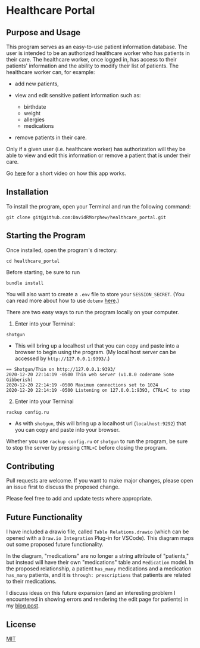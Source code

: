 
# Healthcare Portal

## Purpose and Usage

This program serves as an easy-to-use patient information database. The user is intended to be an authorized healthcare worker who has patients in their care. The healthcare worker, once logged in, has access to their patients' information and the ability to modify their list of patients. The healthcare worker can, for example: 
 
* add new patients, 

* view and edit sensitive patient information such as:

    * birthdate
    * weight
    * allergies
    * medications

* remove patients in their care.

Only if a given user (i.e. healthcare worker) has authorization will they be able to view and edit this information or remove a patient that is under their care. 

Go [here](https://youtu.be/Q8wLdq6pL50) for a short video on how this app works.

## Installation 

To install the program, open your Terminal and run the following command:

```
git clone git@github.com:DavidRMorphew/healthcare_portal.git
```

## Starting the Program
Once installed, open the program's directory:
```
cd healthcare_portal
```
Before starting, be sure to run 
```
bundle install
```

You will also want to create a `.env` file to store your `SESSION_SECRET`. (You can read more about how to use `dotenv` [here](https://github.com/bkeepers/dotenv).)

There are two easy ways to run the program locally on your computer. 

1. Enter into your Terminal:

```
shotgun
```
* This will bring up a localhost url that you can copy and paste into a browser to begin using the program. (My local host server can be accessed by `http://127.0.0.1:9393/`.)
```
== Shotgun/Thin on http://127.0.0.1:9393/
2020-12-20 22:14:19 -0500 Thin web server (v1.8.0 codename Some Gibberish)
2020-12-20 22:14:19 -0500 Maximum connections set to 1024
2020-12-20 22:14:19 -0500 Listening on 127.0.0.1:9393, CTRL+C to stop
```

2. Enter into your Terminal

```
rackup config.ru
```
* As with `shotgun`, this will bring up a localhost url (`localhost:9292`) that you can copy and paste into your browser.

Whether you use `rackup config.ru` or `shotgun` to run the program, be sure to stop the server by pressing `CTRL+C` before closing the program.


## Contributing

Pull requests are welcome. If you want to make major changes, please open an issue first to discuss the proposed change.

Please feel free to add and update tests where appropriate.

## Future Functionality

I have included a drawio file, called `Table Relations.drawio` (which can be opened with a `Draw.io Integration` Plug-in for VSCode). This diagram maps out some proposed future functionality.

In the diagram, "medications" are no longer a string attribute of "patients," but instead will have their own "medications" table and `Medication` model. In the proposed relationship, a patient `has_many` medications and a medication `has_many` patients, and it is `through: prescriptions` that patients are related to their medications. 

I discuss ideas on this future expansion (and an interesting problem I encountered in showing errors and rendering the edit page for patients) in my [blog post](https://davidrmorphew.medium.com/my-healthcare-portal-sinatra-app-e94a9a19d56c).

## License
[MIT](https://github.com/DavidRMorphew/healthcare_portal/blob/main/LICENSE.txt)
